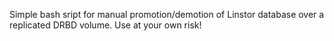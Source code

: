 Simple bash sript for manual promotion/demotion of Linstor database over a replicated DRBD volume.
Use at your own risk!
